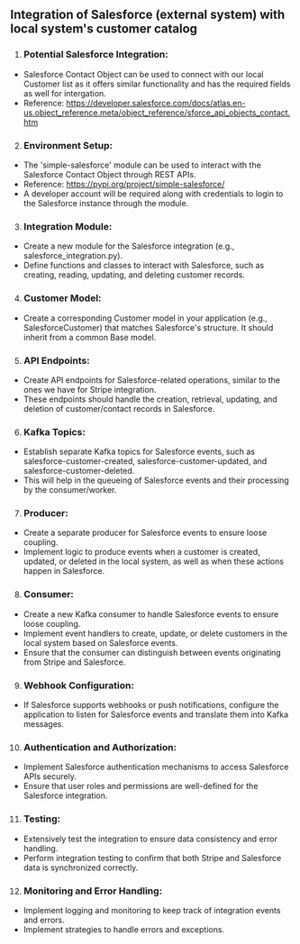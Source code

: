 ## Integration of Salesforce (external system) with local system's customer catalog

1) ### Potential Salesforce Integration:
<ul>
    <li>Salesforce Contact Object can be used to connect with our local Customer list as it offers similar functionality and has the required fields as well for intergation.</li>
    <li>Reference: <a href='https://developer.salesforce.com/docs/atlas.en-us.object_reference.meta/object_reference/sforce_api_objects_contact.htm'>https://developer.salesforce.com/docs/atlas.en-us.object_reference.meta/object_reference/sforce_api_objects_contact.htm</a></li>
</ul>

2) ### Environment Setup:
<ul>
    <li>The 'simple-salesforce' module can be used to interact with the Salesforce Contact Object through REST APIs.</li>
    <li>Reference: <a href='https://pypi.org/project/simple-salesforce/'>https://pypi.org/project/simple-salesforce/</a>
    <li>A developer account will be required along with credentials to login to the Salesforce instance through the module.</li>
</ul>

3) ### Integration Module:
<ul>
<li>Create a new module for the Salesforce integration (e.g., salesforce_integration.py).</li>
<li>Define functions and classes to interact with Salesforce, such as creating, reading, updating, and deleting customer records.</li>
</ul>

4) ### Customer Model:
<ul>
    <li>Create a corresponding Customer model in your application (e.g., SalesforceCustomer) that matches Salesforce's structure. It should inherit from a common Base model.</li>
</ul>

5) ### API Endpoints:
<ul>
    <li>Create API endpoints for Salesforce-related operations, similar to the ones we have for Stripe integration.</li>
    <li>These endpoints should handle the creation, retrieval, updating, and deletion of customer/contact records in Salesforce.</li>
</ul>

6) ### Kafka Topics:
<ul>
    <li>Establish separate Kafka topics for Salesforce events, such as salesforce-customer-created, salesforce-customer-updated, and salesforce-customer-deleted.</li>
    <li>This will help in the queueing of Salesforce events and their processing by the consumer/worker.</li>
</ul>

7) ### Producer:
<ul>
    <li>Create a separate producer for Salesforce events to ensure loose coupling.</li>
    <li>Implement logic to produce events when a customer is created, updated, or deleted in the local system, as well as when these actions happen in Salesforce.</li>
</ul>

8) ### Consumer:
<ul>
    <li>Create a new Kafka consumer to handle Salesforce events to ensure loose coupling.</li>
    <li>Implement event handlers to create, update, or delete customers in the local system based on Salesforce events.</li>
    <li>Ensure that the consumer can distinguish between events originating from Stripe and Salesforce.</li>
</ul>

9) ### Webhook Configuration:
<ul>
    <li>If Salesforce supports webhooks or push notifications, configure the application to listen for Salesforce events and translate them into Kafka messages.</li>
</ul>

10) ### Authentication and Authorization:
<ul>
    <li>Implement Salesforce authentication mechanisms to access Salesforce APIs securely.</li>
    <li>Ensure that user roles and permissions are well-defined for the Salesforce integration.</li>
</ul>

11) ### Testing:
<ul>
    <li>Extensively test the integration to ensure data consistency and error handling.</li>
    <li>Perform integration testing to confirm that both Stripe and Salesforce data is synchronized correctly.</li>
</ul>

12) ### Monitoring and Error Handling:
<ul>
    <li>Implement logging and monitoring to keep track of integration events and errors.</li>
    <li>Implement strategies to handle errors and exceptions.</li>
</ul>